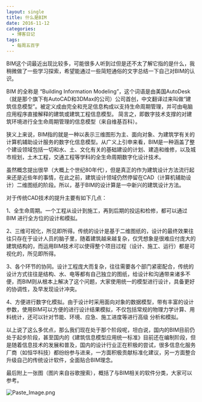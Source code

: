 ```yaml
---
layout: single
title: 什么是BIM
date: 2016-11-12
categories:
  - 博客日记
tags:
  - 每周五百字
--- 
```

BIM这个词最近出现比较多，可能很多人听到过但是还不太了解它指的是什么，我稍微做了一些学习探索，希望能通过一些简短通俗的文字总结一下自己对BIM的认识。

BIM 的全称是 “Building Information Modeling”，这个词语是由美国AutoDesk（就是那个旗下有AutoCAD和3DMax的公司）公司首创，中文翻译过来叫做“建筑信息模型”。被定义成由完全和充足信息构成以支持生命周期管理，并可由电脑应用程序直接解释的建筑或建筑工程信息模型。 简言之，即数字技术支撑的对建筑环境进行全生命周期管理的信息模型（来自维基百科）。

狭义上来说，BIM指的就是一种以表示三维图形为主、面向对象、为建筑学有关的计算机辅助设计服务的数字化信息模型。从广义上引申来看，BIM是一种涵盖了整个建设领域包括一切和水、土、文化有关的基础建设的计划、建造和维修，以及城市规划，土木工程，交通工程等学科的全生命周期数字化设计技术。

虽然概念提出很早（大概上个世纪80年代），但是真正的作为建筑设计方法流行起来还是近些年的事情，在此之前，建筑设计领域仍然停留在CAD（计算机辅助设计）二维图纸的阶段。所以，基于BIM的设计算是一中新兴的建筑设计方法。

对于传统CAD技术的提升主要有如下几点：

1、全生命周期。一个工程从设计到施工，再到后期的投运和检修，都可以通过 BIM 进行全方位的设计和模拟。

2、三维可视化，所见即所得。传统的设计是基于二维图纸的，设计的最终效果往往只存在于设计人员的脑子里，随着建筑越来越复杂，仅凭想象是很难应付庞大的建筑结构的，而运用BIM技术可以使得整个项目过程（设计、施工、运行）都是可视化的，所见即所得。

3、各个环节的协同。设计工程庞大而复杂，往往需要各个部门紧密配合，传统的设计方式往往是结构、水、电等都有自己独立的图纸，给设计和沟通带来诸多不便，而BIM则从根本上解决了这个问题，大家使用统一的模型进行设计，具备更好的协调性，及早发现设计冲突。

4、方便进行数字化模拟。由于设计时采用面向对象的数据模型，带有丰富的设计参数，使用BIM可以方便的进行设计结果模拟，不仅包括常规的物理力学计算、用料统计，还可以针对节能、环境、应急、施工进度等进行高级 分析和模拟。

以上说了这么多优点，那么我们现在处于那个阶段呢，坦白说，国内的BIM目前仍处于起步阶段，甚至国内的《建筑信息模型应用统一标准》目前还在编制阶段，但是随着信息技术的发展和普及，国内的设计行业正在积极的尝试，很多信息化服务厂商（如恒华科技）都纷纷参与进来，一方面积极贡献标准化建议，另一方面整合升级自己的传统设计软件，全面贴合BIM理念。

最后附上一张图（图片来自谷歌搜索），概括了与BIM相关的软件分类，大家可以参考。

![Paste_Image.png](http://upload-images.jianshu.io/upload_images/25416-93e90a43a1f10575.png?imageMogr2/auto-orient/strip%7CimageView2/2/w/1240)
